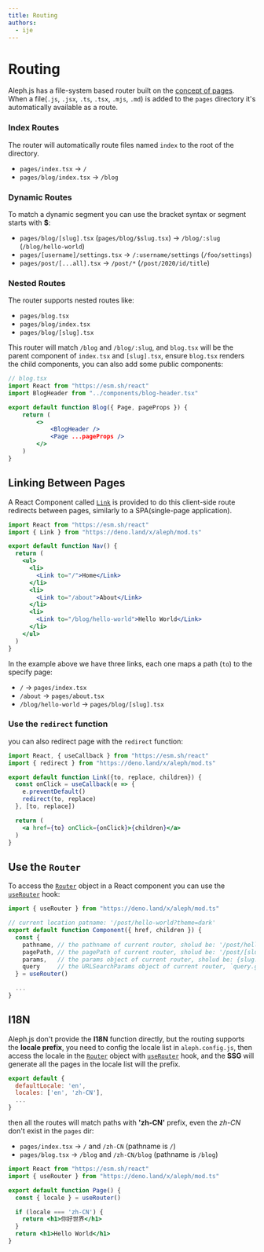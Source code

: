 ```yaml
---
title: Routing
authors:
  - ije
---
```


# Routing

Aleph.js has a file-system based router built on the [concept of pages](/docs/basic-features/pages).
<br>
When a file(`.js`, `.jsx`, `.ts`, `.tsx`, `.mjs`, `.md`) is added to the `pages` directory it's automatically available as a route.

### Index Routes

The router will automatically route files named `index` to the root of the directory.

- `pages/index.tsx` → `/`
- `pages/blog/index.tsx` → `/blog`

### Dynamic Routes

To match a dynamic segment you can use the bracket syntax or segment starts with **$**:

- `pages/blog/[slug].tsx` (`pages/blog/$slug.tsx`) → `/blog/:slug` (`/blog/hello-world`)
- `pages/[username]/settings.tsx` → `/:username/settings` (`/foo/settings`)
- `pages/post/[...all].tsx` → `/post/*` (`/post/2020/id/title`)

### Nested Routes

The router supports nested routes like:

- `pages/blog.tsx`
- `pages/blog/index.tsx`
- `pages/blog/[slug].tsx`

This router will match `/blog` and `/blog/:slug`, and `blog.tsx` will be the parent component of `index.tsx` and `[slug].tsx`, ensure `blog.tsx` renders the child components, you can also add some public components:

```jsx
// blog.tsx
import React from "https://esm.sh/react"
import BlogHeader from "../components/blog-header.tsx"

export default function Blog({ Page, pageProps }) {
    return (
        <>
            <BlogHeader />
            <Page ...pageProps />
        </>
    )
}
```

## Linking Between Pages

A React Component called [`Link`](/docs/api-reference/mod.ts#Link) is provided to do this client-side route redirects between pages, similarly to a SPA(single-page application).

```jsx
import React from "https://esm.sh/react"
import { Link } from "https://deno.land/x/aleph/mod.ts"

export default function Nav() {
  return (
    <ul>
      <li>
        <Link to="/">Home</Link>
      </li>
      <li>
        <Link to="/about">About</Link>
      </li>
      <li>
        <Link to="/blog/hello-world">Hello World</Link>
      </li>
    </ul>
  )
}
```

In the example above we have three links, each one maps a path (`to`) to the specify page:

- `/` → `pages/index.tsx`
- `/about` → `pages/about.tsx`
- `/blog/hello-world` → `pages/blog/[slug].tsx`

### Use the `redirect` function
you can also redirect page with the `redirect` function:

```jsx
import React, { useCallback } from "https://esm.sh/react"
import { redirect } from "https://deno.land/x/aleph/mod.ts"

export default function Link({to, replace, children}) {
  const onClick = useCallback(e => {
    e.preventDefault()
    redirect(to, replace)
  }, [to, replace])

  return (
    <a href={to} onClick={onClick}>{children}</a>
  )
}
```

## Use the `Router`

To access the [`Router`](/docs/api-reference/types.ts/#RouterURL) object in a React component you can use the [`useRouter`](/docs/api-reference/mod.ts#useRouter) hook:

```jsx
import { useRouter } from "https://deno.land/x/aleph/mod.ts"

// current location patname: '/post/hello-world?theme=dark'
export default function Component({ href, children }) {
  const {
    pathname, // the pathname of current router, sholud be: '/post/hello-world'
    pagePath, // the pagePath of current router, sholud be: '/post/[slug]'
    params,   // the params object of current router, sholud be: {slug: 'hello-world'}
    query     // the URLSearchParams object of current router, `query.get('theme')` sholud be: 'dark'
  } = useRouter()

  ...
}
```

## I18N

Aleph.js don't provide the **I18N** function directly, but the routing supports the **locale prefix**, you need to config the locale list in `aleph.config.js`, then access the locale in the [`Router`](/docs/api-reference/types.ts/#RouterURL) object with [`useRouter`](/docs/api-reference/mod.ts#useRouter) hook, and the **SSG** will generate all the pages in the locale list will the prefix.

```javascript
export default {
  defaultLocale: 'en',
  locales: ['en', 'zh-CN'],
  ...
}
```

then all the routes will match paths with **'zh-CN'** prefix, even the *zh-CN* don't exist in the `pages` dir:

- `pages/index.tsx` →  `/` and `/zh-CN` (pathname is `/`)
- `pages/blog.tsx` →  `/blog` and `/zh-CN/blog` (pathname is `/blog`)

```jsx
import React from "https://esm.sh/react"
import { useRouter } from "https://deno.land/x/aleph/mod.ts"

export default function Page() {
  const { locale } = useRouter()

  if (locale === 'zh-CN') {
    return <h1>你好世界</h1>
  }
  return <h1>Hello World</h1>
}
```
